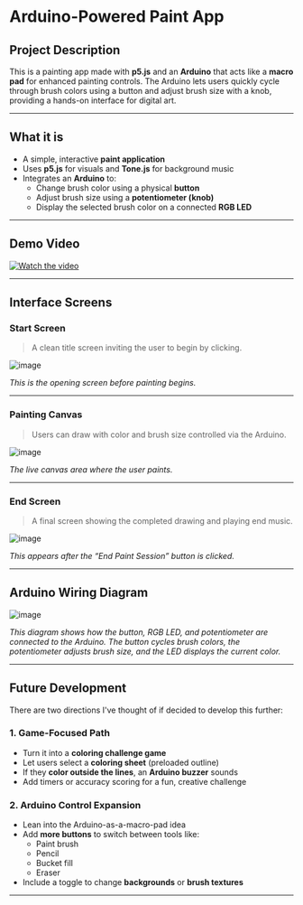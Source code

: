 # Arduino-Powered Paint App

## Project Description 

This is a painting app made with **p5.js** and an **Arduino** that acts like a **macro pad** for enhanced painting controls. The Arduino lets users quickly cycle through brush colors using a button and adjust brush size with a knob, providing a hands-on interface for digital art.

---

## What it is

- A simple, interactive **paint application**
- Uses **p5.js** for visuals and **Tone.js** for background music
- Integrates an **Arduino** to:
  - Change brush color using a physical **button**
  - Adjust brush size using a **potentiometer (knob)**
  - Display the selected brush color on a connected **RGB LED**

---

## Demo Video

[![Watch the video](https://img.youtube.com/vi/uaxrrJZGc2w/0.jpg)](https://www.youtube.com/watch?v=uaxrrJZGc2w)


---

## Interface Screens

### Start Screen
> A clean title screen inviting the user to begin by clicking.

![image](https://github.com/user-attachments/assets/6037fa5f-e490-43dd-a815-da9ee6b316a0)

_This is the opening screen before painting begins._

---

### Painting Canvas
> Users can draw with color and brush size controlled via the Arduino.

![image](https://github.com/user-attachments/assets/5fe2b4f8-3207-49dc-ad06-88eb16bba2b8)

_The live canvas area where the user paints._

---

### End Screen
> A final screen showing the completed drawing and playing end music.

![image](https://github.com/user-attachments/assets/08b784a4-73bd-4f74-b6ad-37b81b8dbc8f)

_This appears after the “End Paint Session” button is clicked._

---

## Arduino Wiring Diagram

![image](https://github.com/user-attachments/assets/19e6a33e-f465-4298-ba79-81355943001f)


_This diagram shows how the button, RGB LED, and potentiometer are connected to the Arduino. The button cycles brush colors, the potentiometer adjusts brush size, and the LED displays the current color._

---

## Future Development

There are two directions I've thought of if decided to develop this further: 

### 1. Game-Focused Path
- Turn it into a **coloring challenge game**
- Let users select a **coloring sheet** (preloaded outline)
- If they **color outside the lines**, an **Arduino buzzer** sounds
- Add timers or accuracy scoring for a fun, creative challenge

### 2. Arduino Control Expansion
- Lean into the Arduino-as-a-macro-pad idea
- Add **more buttons** to switch between tools like:
  - Paint brush
  - Pencil
  - Bucket fill
  - Eraser
- Include a toggle to change **backgrounds** or **brush textures**

---



